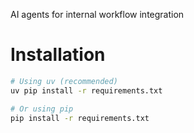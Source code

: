AI agents for internal workflow integration 

# Installation

```bash
# Using uv (recommended)
uv pip install -r requirements.txt

# Or using pip
pip install -r requirements.txt
```
